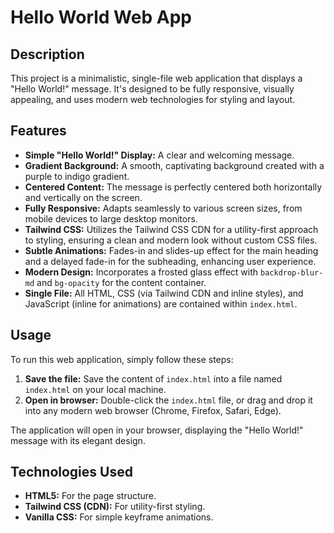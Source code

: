 # Hello World Web App

## Description
This project is a minimalistic, single-file web application that displays a "Hello World!" message. It's designed to be fully responsive, visually appealing, and uses modern web technologies for styling and layout.

## Features
*   **Simple "Hello World!" Display:** A clear and welcoming message.
*   **Gradient Background:** A smooth, captivating background created with a purple to indigo gradient.
*   **Centered Content:** The message is perfectly centered both horizontally and vertically on the screen.
*   **Fully Responsive:** Adapts seamlessly to various screen sizes, from mobile devices to large desktop monitors.
*   **Tailwind CSS:** Utilizes the Tailwind CSS CDN for a utility-first approach to styling, ensuring a clean and modern look without custom CSS files.
*   **Subtle Animations:** Fades-in and slides-up effect for the main heading and a delayed fade-in for the subheading, enhancing user experience.
*   **Modern Design:** Incorporates a frosted glass effect with `backdrop-blur-md` and `bg-opacity` for the content container.
*   **Single File:** All HTML, CSS (via Tailwind CDN and inline styles), and JavaScript (inline for animations) are contained within `index.html`.

## Usage
To run this web application, simply follow these steps:

1.  **Save the file:** Save the content of `index.html` into a file named `index.html` on your local machine.
2.  **Open in browser:** Double-click the `index.html` file, or drag and drop it into any modern web browser (Chrome, Firefox, Safari, Edge).

The application will open in your browser, displaying the "Hello World!" message with its elegant design.

## Technologies Used
*   **HTML5:** For the page structure.
*   **Tailwind CSS (CDN):** For utility-first styling.
*   **Vanilla CSS:** For simple keyframe animations.